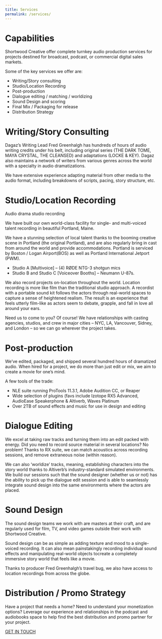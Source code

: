 ```yaml
---
title: Services
permalink: /services/
---
```


# Capabilities
Shortwood Creative offer complete turnkey audio production services for projects destined for broadcast, podcast, or commercial digital sales markets.

Some of the key services we offer are:

- Writing/Story consulting
- Studio/Location Recording
- Post-production
- Dialogue editing / matching / worldizing
- Sound Design and scoring
- Final Mix / Packaging for release
- Distribution Strategy

# Writing/Story Consulting
Dagaz’s Writing Lead Fred Greenhalgh has  hundreds of hours of audio writing credits under his belt, including original series (THE DARK TOME, MAYA CRYSTAL, THE CLEANSED) and adaptations (LOCKE & KEY).
Dagaz also maintains a network of writers from various genres across the world with a specialty in audio dramatizations.

We have extensive experience adapting material from other media to the audio format, including breakdowns of scripts, pacing, story structure, etc.

# Studio/Location Recording
Audio drama studio recording

We have built our own world-class facility for single- and multi-voiced talent recording in beautiful Portland, Maine.

We have a stunning selection of local talent thanks to the booming creative scene in Portland (the original Portland), and are also regularly bring in cast from around the world and provide accommodations. Portland is serviced by Boston / Logan Airport(BOS) as well as Portland International Jetport (PWM).

- Studio A [Multivoice] – (4) RØDE NTG-3 shotgun mics
- Studio B and Studio C [Voiceover Booths] – Neumann U-87s.

We also record projects on-location throughout the world. Location recording is more like film than the traditional studio approach. A recordist with a portable sound kit follows the actors through real-world spaces to capture a sense of heightened realism. The result is an experience that feels utterly film-like as actors seem to debate, grapple, and fall in love all around your ears.

Need us to come to you? Of course! We have relationships with casting agencies, studios, and crew in major cities – NYC, LA, Vancouver, Sidney, and London – so we can go wherever the project takes.

# Post-production
We’ve edited, packaged, and shipped several hundred hours of dramatized audio. When hired for a project, we do more than just edit or mix, we aim to create a movie for one’s mind.

A few tools of the trade:

- NLE suite running ProTools 11.3.1, Adobe Audition CC, or Reaper
- Wide selection of plugins (favs include Izotope RX5 Advanced, AudioEase Speakerphone & Altiverb, Waves Platinum
- Over 2TB of sound effects and music for use in design and editing

# Dialogue Editing
We excel at taking raw tracks and turning them into an edit packed with energy. Did you need to record source material in several locations? No problem! Thanks to RX suite, we can match acoustics across recording sessions, and remove extraneous noise (within reason).

We can also ‘worldize’ tracks, meaning, establishing characters into the story world thanks to Altiverb’s industry-standard simulated environments. We build our sessions such that the sound designer (whether us or not) has the ability to pick up the dialogue edit session and is able to seamlessly integrate sound design into the same environments where the actors are placed.

# Sound Design
The sound design teams we work with are masters at their craft, and are regularly used for film, TV, and video games outside their work with Shortwood Creative.

Sound design can be as simple as adding texture and mood to a single-voiced recording. It can also mean painstakingly recording individual sound effects and manipulating real-world objects tocreate a completely immersive story world that feels like a movie.

Thanks to producer Fred Greenhalgh’s travel bug, we also have access to location recordings from across the globe.

# Distribution / Promo Strategy
Have a project that needs a home? Need to understand your monetization options? Leverage our experience and relationships in the podcast and audiobooks space to help find the best distribution and promo partner  for your project.

[GET IN TOUCH](mailto:contact@shortwood.co.nz)
